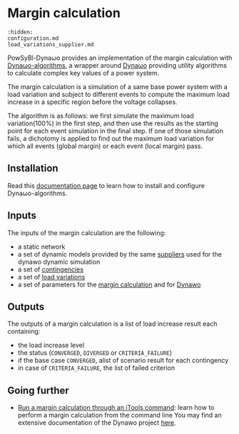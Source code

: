 # Margin calculation

```{toctree}
:hidden:
configuration.md
load_variations_supplier.md
```

PowSyBl-Dynaωo provides an implementation of the margin calculation with [Dynaωo-algorithms](https://dynawo.github.io/about/dynalgo), a wrapper around [Dynaωo](https://dynawo.github.io) providing utility algorithms to calculate complex key values of a power system.

The margin calculation is a simulation of a same base power system with a load variation and subject to different events to compute the maximum load increase in a specific region before the voltage collapses.

The algorithm is as follows: we first simulate the maximum load variation(100%) in the first step, and then use the results as the starting point for each event simulation in the final step. If one of those simulation fails, a dichotomy is applied to find out the maximum load variation for which all events (global margin) or each event (local margin) pass.

## Installation

Read this [documentation page](https://dynawo.github.io/install/dynalgo) to learn how to install and configure Dynaωo-algorithms.

## Inputs

The inputs of the margin calculation are the following:
- a static network
- a set of dynamic models provided by the same [suppliers](../dynamic_simulation/dynamic-models-mapping) used for the dynawo dynamic simulation
- a set of [contingencies](inv:powsyblcore:*:*#simulation/security/contingency-dsl)
- a set of [load variations](load_variations_supplier)
- a set of parameters for the [margin calculation](/configuration) and for [Dynawo](../dynamic_simulation/configuration)

## Outputs

The outputs of a margin calculation is a list of load increase result each containing:
- the load increase level
- the status (`CONVERGED`, `DIVERGED` or `CRITERIA_FAILURE`)
- if the base case `CONVERGED`, alist of scenario result for each contingency
- in case of `CRITERIA_FAILURE`, the list of failed criterion

## Going further
- [Run a margin calculation through an iTools command](../iTools/margin-calculation.md): learn how to perform a margin calculation from the command line
You may find an extensive documentation of the Dynawo project [here](https://github.com/dynawo/dynawo/releases/latest/download/DynawoDocumentation.pdf).  

